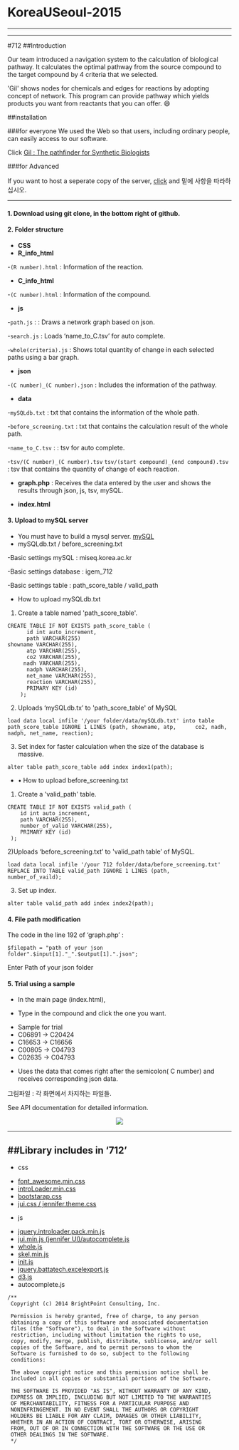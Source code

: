 # KoreaUSeoul-2015

---
---
#712
##Introduction

Our team introduced a navigation system to the calculation of biological pathway. It calculates the optimal pathway from the source compound to the target compound by 4 criteria that we selected.

'Gil' shows nodes for chemicals and edges for reactions by adopting concept of network. This program can provide pathway which yields products you want from reactants that you can offer. :smile:


##installation

###for everyone
We used the Web so that users, including ordinary people, can easily access to our software.

Click [Gil : The pathfinder for Synthetic Biologists](http://compbio.korea.ac.kr/712)

###for Advanced

If you want to host a seperate copy of the server,
[click](https://github.com/igemsoftware/KoreaUSeoul-2015/releases)
and 밑에 사항을 따라하십시오.


---
#### 1. Download using git clone, in the bottom right of github.

#### 2. Folder structure
+ __CSS__ 
+ __R_info_html__

 -`(R number).html` : Information of the reaction.
+ __C_info_html__
 
 -`(C number).html` : Information of the compound.
+ __js__
 
 -`path.js` : : Draws a network graph based on json.

 -`search.js` : Loads ‘name_to_C.tsv’ for auto complete.
 
 -`whole(criteria).js` : Shows total quantity of change in each selected paths using a bar graph.
+ __json__

 -`(C number)_(C number).json` : Includes the information of the pathway.
+ __data__

 -`mySQLdb.txt` : txt that contains the information of the whole path. 

 -`before_screening.txt` : txt that contains the calculation result of the whole path.

 -`name_to_C.tsv` : : tsv for auto complete. 

 -`tsv/(C number)_(C number).tsv` `tsv/(start compound)_(end compound).tsv` : tsv that contains the quantity of change of each reaction.
+ __graph.php__ : Receives the data entered by the user and shows the results through json, js, tsv, mySQL. 

+ __index.html__


#### 3. Upload to mySQL server 
+ You must have to build a mysql server. [mySQL](https://www.mysql.com/)
+ mySQLdb.txt / before_screening.txt

 -Basic settings mySQL : miseq.korea.ac.kr

 -Basic settings database : igem_712

 -Basic settings table : path_score_table / valid_path


+ 	How to upload mySQLdb.txt

 1) Create a table named 'path_score_table'.
```
CREATE TABLE IF NOT EXISTS path_score_table (
      id int auto_increment,
      path VARCHAR(255)
showname VARCHAR(255),
      atp VARCHAR(255),
      co2 VARCHAR(255),
     nadh VARCHAR(255),
      nadph VARCHAR(255),
      net_name VARCHAR(255),
      reaction VARCHAR(255),
      PRIMARY KEY (id)
    );
```

  2) Uploads ‘mySQLdb.tx’ to 'path_score_table' of MySQL
```
load data local infile '/your folder/data/mySQLdb.txt' into table path_score_table IGNORE 1 LINES (path, showname, atp,      co2, nadh, nadph, net_name, reaction);
```

  3) Set index for faster calculation when the size of the database is massive.
```
alter table path_score_table add index index1(path);
```

+ •	How to upload before_screening.txt

 1) Create a 'valid_path' table.
```
CREATE TABLE IF NOT EXISTS valid_path (
    id int auto_increment,
    path VARCHAR(255),
    number_of_valid VARCHAR(255),
    PRIMARY KEY (id)
 );
```    
 2)Uploads ‘before_screening.txt’ to 'valid_path table’ of MySQL.
```
load data local infile '/your 712 folder/data/before_screening.txt' REPLACE INTO TABLE valid_path IGNORE 1 LINES (path,      number_of_vaild);
```
 3) Set up index.
```
alter table valid_path add index index2(path);
```

#### 4. File path modification

The code in the line 192 of ‘graph.php’ :
```
$filepath = "path of your json folder".$input[1]."_".$output[1].".json";
```
Enter Path of your json folder

#### 5. Trial using a sample
+ In the main page (index.html),

+ Type in the compound and click the one you want.
 - Sample for trial
 - C06891 -> C20424
 - C16653 -> C16656
 - C00805 -> C04793
 - C02635 -> C04793

+ Uses the data that comes right after the semicolon( C number) and receives corresponding json data.



그림파일 : 각 화면에서 차지하는 파일들.

See API documentation for detailed information.

<p align="center"><img src="http://postfiles15.naver.net/20150825_222/azure0777_1440475809932MJtIA_JPEG/git_hub.jpg?type=w2"></p>

---
##Library includes in ‘712’
---
+ css
 - [font_awesome.min.css](https://fortawesome.github.io/Font-Awesome/get-started/)
 - [introLoader.min.css](http://factory.brainleaf.eu/jqueryIntroLoader/)
 - [bootstarap.css](http://getbootstrap.com/css/)
 - [ jui.css / jennifer.theme.css](https://github.com/seogi1004/jui)
+ js 
 - [jquery.introloader.pack.min.js](http://factory.brainleaf.eu/jqueryIntroLoader/)
 - [jui.min.js (jennifer UI)/autocomplete.js](https://github.com/seogi1004/jui)
 - [whole.js](https://github.com/PMSI-AlignAlytics/dimple/wiki)
 - [skel.min.js](https://github.com/n33/skel)
 - [init.js](http://templated.co/)
 - [jquery.battatech.excelexport.js](https://github.com/battatech/battatech_excelexport)
 - [d3.js](http://d3js.org/)
 - autocomplete.js
```
/**
 Copyright (c) 2014 BrightPoint Consulting, Inc.

 Permission is hereby granted, free of charge, to any person
 obtaining a copy of this software and associated documentation
 files (the "Software"), to deal in the Software without
 restriction, including without limitation the rights to use,
 copy, modify, merge, publish, distribute, sublicense, and/or sell
 copies of the Software, and to permit persons to whom the
 Software is furnished to do so, subject to the following
 conditions:

 The above copyright notice and this permission notice shall be
 included in all copies or substantial portions of the Software.

 THE SOFTWARE IS PROVIDED "AS IS", WITHOUT WARRANTY OF ANY KIND,
 EXPRESS OR IMPLIED, INCLUDING BUT NOT LIMITED TO THE WARRANTIES
 OF MERCHANTABILITY, FITNESS FOR A PARTICULAR PURPOSE AND
 NONINFRINGEMENT. IN NO EVENT SHALL THE AUTHORS OR COPYRIGHT
 HOLDERS BE LIABLE FOR ANY CLAIM, DAMAGES OR OTHER LIABILITY,
 WHETHER IN AN ACTION OF CONTRACT, TORT OR OTHERWISE, ARISING
 FROM, OUT OF OR IN CONNECTION WITH THE SOFTWARE OR THE USE OR
 OTHER DEALINGS IN THE SOFTWARE.
 */
```


